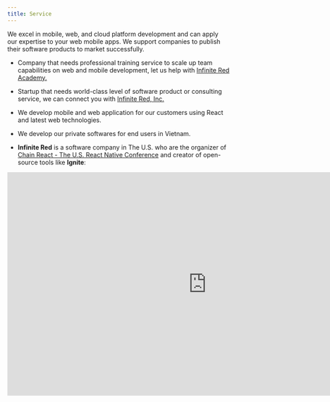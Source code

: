```yaml
---
title: Service
---
```


We excel in mobile, web, and cloud platform development and can apply our expertise to your web mobile apps. We support companies to publish their software products to market successfully.

- Company that needs professional training service to scale up team capabilities on web and mobile development, let us help with [Infinite Red Academy.](/infinitered-academy/)

- Startup that needs world-class level of software product or consulting service, we can connect you with [Infinite Red, Inc.](https://infinite.red)

- We develop mobile and web application for our customers using React and latest web technologies.
- We develop our private softwares for end users in Vietnam.
- **Infinite Red** is a software company in The U.S. who are the organizer of [Chain React - The U.S. React Native Conference](https://infinite.red/ChainReactConf) and creator of open-source tools like **Ignite**:

<iframe width="901" height="507" src="https://www.youtube.com/embed/9l5_af3ryXw" frameborder="0" allow="autoplay; encrypted-media" allowfullscreen></iframe>

